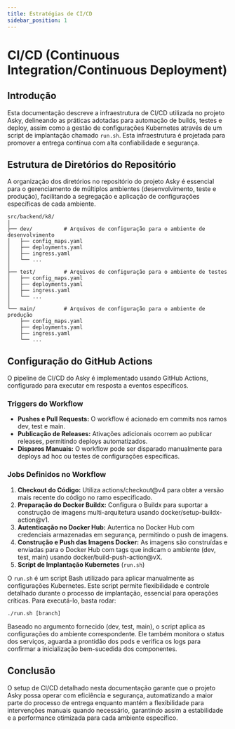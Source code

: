 ```yaml
---
title: Estratégias de CI/CD
sidebar_position: 1
---
```

# CI/CD (Continuous Integration/Continuous Deployment)

## Introdução
Esta documentação descreve a infraestrutura de CI/CD utilizada no projeto Asky, delineando as práticas adotadas para automação de builds, testes e deploy, assim como a gestão de configurações Kubernetes através de um script de implantação chamado `run.sh`. Esta infraestrutura é projetada para promover a entrega contínua com alta confiabilidade e segurança.

## Estrutura de Diretórios do Repositório
A organização dos diretórios no repositório do projeto Asky é essencial para o gerenciamento de múltiplos ambientes (desenvolvimento, teste e produção), facilitando a segregação e aplicação de configurações específicas de cada ambiente.

```
src/backend/k8/
│
├── dev/          # Arquivos de configuração para o ambiente de desenvolvimento
│   ├── config_maps.yaml
│   ├── deployments.yaml
│   ├── ingress.yaml
│   └── ...
│
├── test/         # Arquivos de configuração para o ambiente de testes
│   ├── config_maps.yaml
│   ├── deployments.yaml
│   ├── ingress.yaml
│   └── ...
│
└── main/         # Arquivos de configuração para o ambiente de produção
    ├── config_maps.yaml
    ├── deployments.yaml
    ├── ingress.yaml
    └── ...
```

## Configuração do GitHub Actions
O pipeline de CI/CD do Asky é implementado usando GitHub Actions, configurado para executar em resposta a eventos específicos.

### Triggers do Workflow
- **Pushes e Pull Requests:** O workflow é acionado em commits nos ramos dev, test e main.
- **Publicação de Releases:** Ativações adicionais ocorrem ao publicar releases, permitindo deploys automatizados.
- **Disparos Manuais:** O workflow pode ser disparado manualmente para deploys ad hoc ou testes de configurações específicas.

### Jobs Definidos no Workflow
1. **Checkout do Código:** Utiliza actions/checkout@v4 para obter a versão mais recente do código no ramo especificado.
2. **Preparação do Docker Buildx:** Configura o Buildx para suportar a construção de imagens multi-arquitetura usando docker/setup-buildx-action@v1.
3. **Autenticação no Docker Hub:** Autentica no Docker Hub com credenciais armazenadas em segurança, permitindo o push de imagens.
4. **Construção e Push das Imagens Docker:** As imagens são construídas e enviadas para o Docker Hub com tags que indicam o ambiente (dev, test, main) usando docker/build-push-action@vX.
5. **Script de Implantação Kubernetes** (`run.sh`)
   
O `run.sh` é um script Bash utilizado para aplicar manualmente as configurações Kubernetes. Este script permite flexibilidade e controle detalhado durante o processo de implantação, essencial para operações críticas. Para executá-lo, basta rodar:

```
./run.sh [branch]
```

Baseado no argumento fornecido (dev, test, main), o script aplica as configurações do ambiente correspondente. Ele também monitora o status dos serviços, aguarda a prontidão dos pods e verifica os logs para confirmar a inicialização bem-sucedida dos componentes.

## Conclusão
O setup de CI/CD detalhado nesta documentação garante que o projeto Asky possa operar com eficiência e segurança, automatizando a maior parte do processo de entrega enquanto mantém a flexibilidade para intervenções manuais quando necessário, garantindo assim a estabilidade e a performance otimizada para cada ambiente específico.